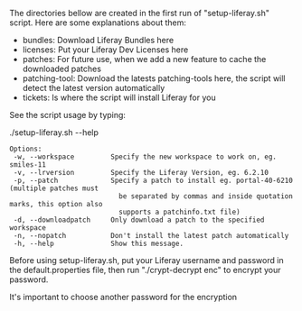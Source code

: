 The directories bellow are created in the first run of "setup-liferay.sh" script.
Here are some explanations about them:

- bundles: Download Liferay Bundles here
- licenses: Put your Liferay Dev Licenses here
- patches: For future use, when we add a new feature to cache the downloaded patches
- patching-tool: Download the latests patching-tools here, the script will detect the latest version automatically
- tickets: Is where the script will install Liferay for you

See the script usage by typing:

./setup-liferay.sh --help

```
Options:
 -w, --workspace         Specify the new workspace to work on, eg. smiles-11
 -v, --lrversion         Specify the Liferay Version, eg. 6.2.10
 -p, --patch             Specify a patch to install eg. portal-40-6210 (multiple patches must
                           be separated by commas and inside quotation marks, this option also
                           supports a patchinfo.txt file)
 -d, --downloadpatch     Only download a patch to the specified workspace
 -n, --nopatch           Don't install the latest patch automatically
 -h, --help              Show this message.
```

Before using setup-liferay.sh, put your Liferay username and password in the default.properties file, then
run "./crypt-decrypt enc" to encrypt your password. 

It's important to choose another password for the encryption

